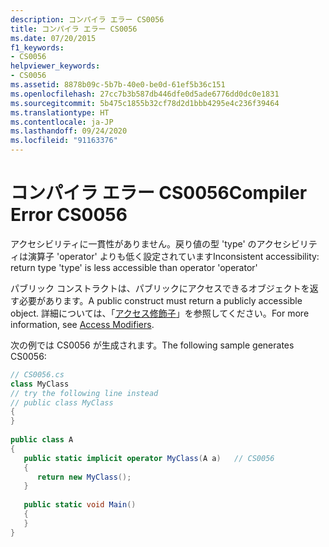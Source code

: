 ```yaml
---
description: コンパイラ エラー CS0056
title: コンパイラ エラー CS0056
ms.date: 07/20/2015
f1_keywords:
- CS0056
helpviewer_keywords:
- CS0056
ms.assetid: 8878b09c-5b7b-40e0-be0d-61ef5b36c151
ms.openlocfilehash: 27cc7b3b587db446dfe0d5ade6776dd0dc0e1831
ms.sourcegitcommit: 5b475c1855b32cf78d2d1bbb4295e4c236f39464
ms.translationtype: HT
ms.contentlocale: ja-JP
ms.lasthandoff: 09/24/2020
ms.locfileid: "91163376"
---
```

# <a name="compiler-error-cs0056"></a><span data-ttu-id="d367d-103">コンパイラ エラー CS0056</span><span class="sxs-lookup"><span data-stu-id="d367d-103">Compiler Error CS0056</span></span>

<span data-ttu-id="d367d-104">アクセシビリティに一貫性がありません。戻り値の型 'type' のアクセシビリティは演算子 'operator' よりも低く設定されています</span><span class="sxs-lookup"><span data-stu-id="d367d-104">Inconsistent accessibility: return type 'type' is less accessible than operator 'operator'</span></span>  
  
 <span data-ttu-id="d367d-105">パブリック コンストラクトは、パブリックにアクセスできるオブジェクトを返す必要があります。</span><span class="sxs-lookup"><span data-stu-id="d367d-105">A public construct must return a publicly accessible object.</span></span> <span data-ttu-id="d367d-106">詳細については、「[アクセス修飾子](../programming-guide/classes-and-structs/access-modifiers.md)」を参照してください。</span><span class="sxs-lookup"><span data-stu-id="d367d-106">For more information, see [Access Modifiers](../programming-guide/classes-and-structs/access-modifiers.md).</span></span>  
  
 <span data-ttu-id="d367d-107">次の例では CS0056 が生成されます。</span><span class="sxs-lookup"><span data-stu-id="d367d-107">The following sample generates CS0056:</span></span>  
  
```csharp  
// CS0056.cs  
class MyClass  
// try the following line instead  
// public class MyClass  
{  
}  
  
public class A  
{  
   public static implicit operator MyClass(A a)   // CS0056  
   {  
      return new MyClass();  
   }  
  
   public static void Main()  
   {  
   }  
}  
```
